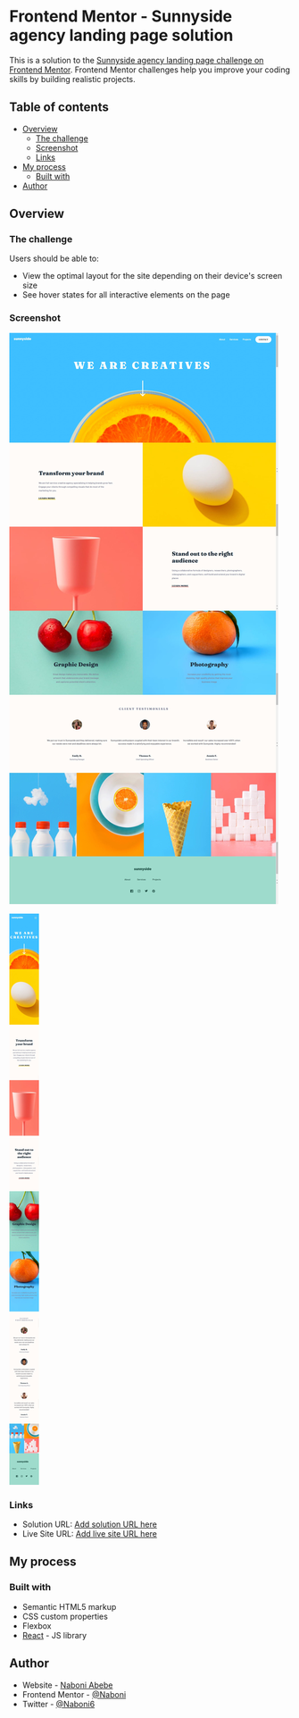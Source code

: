 # Frontend Mentor - Sunnyside agency landing page solution

This is a solution to the [Sunnyside agency landing page challenge on Frontend Mentor](https://www.frontendmentor.io/challenges/sunnyside-agency-landing-page-7yVs3B6ef). Frontend Mentor challenges help you improve your coding skills by building realistic projects.

## Table of contents

- [Overview](#overview)
  - [The challenge](#the-challenge)
  - [Screenshot](#screenshot)
  - [Links](#links)
- [My process](#my-process)
  - [Built with](#built-with)
- [Author](#author)

## Overview

### The challenge

Users should be able to:

- View the optimal layout for the site depending on their device's screen size
- See hover states for all interactive elements on the page

### Screenshot

![sunnyside homepage](./src/assets/images/desktop_home.png?raw=true "Desktop view sunnyside homepage")

![sunnyside homepage](./src/assets/images/mobile_home.png?raw=true "Mobile view sunnyside homepage")

### Links

- Solution URL: [Add solution URL here](https://www.frontendmentor.io/solutions/responsive-landing-page-using-flexbox-ewyFDMYaT)
- Live Site URL: [Add live site URL here](https://sunnyside-eight.vercel.app/)

## My process

### Built with

- Semantic HTML5 markup
- CSS custom properties
- Flexbox
- [React](https://reactjs.org/) - JS library

## Author

- Website - [Naboni Abebe](https://portfolio-ten-dusky-48.vercel.app/)
- Frontend Mentor - [@Naboni](https://www.frontendmentor.io/profile/Naboni)
- Twitter - [@Naboni6](https://www.twitter.com/Naboni6)
